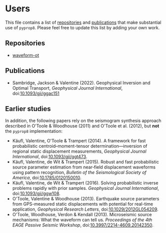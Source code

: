 # Users

This file contains a list of [repositories](#repositories) and [publications](#publications) that make substantial use of `pyprop8`. Please feel free to update this list by adding your own work.

## Repositories

- [waveform-ot](https://github.com/msambridge/waveform-ot/)

## Publications

- Sambridge, Jackson & Valentine (2022). Geophysical Inversion and Optimal Transport, *Geophysical Journal International*, doi:[10.1093/gji/ggac151](https://doi.org/10.1093/gji/ggac151)

## Earlier studies

In addition, the following papers rely on the seismogram synthesis approach described in O'Toole & Woodhouse (2011) and O'Toole et al. (2012), but **not** the `pyprop8` implementation:

- Käufl, Valentine, O'Toole & Trampert (2014). A framework for fast probabilistic centroid&ndash;moment-tensor determination&mdash;inversion of regional static displacement measurements, *Geophysical Journal International*, doi:[10.1093/gji/ggt473](https://doi.org/10.1093/gji/ggt473).
- Käufl, Valentine, de Wit & Trampert (2015). Robust and fast probabilistic source parameter estimation from near‐field displacement waveforms using pattern recognition, *Bulletin of the Seismological Society of America*, doi:[10.1785/0120150010](https://doi.org/10.1785/0120150010).
- Käufl, Valentine, de Wit & Trampert (2016). Solving probabilistic inverse problems rapidly with prior samples. *Geophysical Journal International*, doi:[10.1093/gji/ggw108](https://doi.org/10.1093/gji/ggw108).
- O'Toole, Valentine & Woodhouse (2013). Earthquake source parameters from GPS-measured static displacements with potential for real-time application, *Geophysical Research Letters*, doi:[10.1029/2012GL054209](https://doi.org/10.1029/2012GL054209).
- O'Toole, Woodhouse, Verdon & Kendall (2013). Microseismic source mechanisms: What the waveform can tell us. *Proceedings of the  4th EAGE Passive Seismic Workshop*, doi:[10.3997/2214-4609.20142350](https://doi.org/10.3997/2214-4609.20142350).
